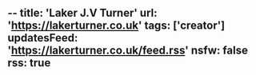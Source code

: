 --
title: 'Laker J.V Turner'
url: 'https://lakerturner.co.uk'
tags: ['creator']
updatesFeed: 'https://lakerturner.co.uk/feed.rss'
nsfw: false
rss: true
---
